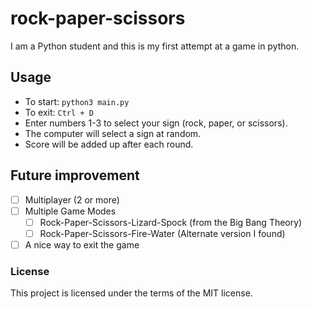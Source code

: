 # rock-paper-scissors
I am a Python student and this is my first attempt at a game in python.

## Usage
- To start: `python3 main.py`
- To exit: `Ctrl + D`
- Enter numbers 1-3 to select your sign (rock, paper, or scissors). 
- The computer will select a sign at random.
- Score will be added up after each round.

## Future improvement
- [ ] Multiplayer (2 or more)
- [ ] Multiple Game Modes
  - [ ] Rock-Paper-Scissors-Lizard-Spock (from the Big Bang Theory)
  - [ ] Rock-Paper-Scissors-Fire-Water (Alternate version I found)
- [ ] A nice way to exit the game

### License
This project is licensed under the terms of the MIT license.
